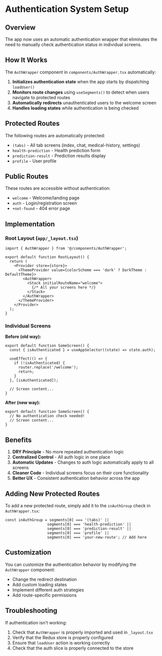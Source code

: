 # Authentication System Setup

## Overview

The app now uses an automatic authentication wrapper that eliminates the need to manually check authentication status in individual screens.

## How It Works

The `AuthWrapper` component in `components/AuthWrapper.tsx` automatically:

1. **Initializes authentication state** when the app starts by dispatching `loadUser()`
2. **Monitors route changes** using `useSegments()` to detect when users navigate to protected routes
3. **Automatically redirects** unauthenticated users to the welcome screen
4. **Handles loading states** while authentication is being checked

## Protected Routes

The following routes are automatically protected:
- `(tabs)` - All tab screens (index, chat, medical-history, settings)
- `health-prediction` - Health prediction form
- `prediction-result` - Prediction results display
- `profile` - User profile

## Public Routes

These routes are accessible without authentication:
- `welcome` - Welcome/landing page
- `auth` - Login/registration screen
- `+not-found` - 404 error page

## Implementation

### Root Layout (`app/_layout.tsx`)

```tsx
import { AuthWrapper } from '@/components/AuthWrapper';

export default function RootLayout() {
  return (
    <Provider store={store}>
      <ThemeProvider value={colorScheme === 'dark' ? DarkTheme : DefaultTheme}>
        <AuthWrapper>
          <Stack initialRouteName="welcome">
            {/* All your screens here */}
          </Stack>
        </AuthWrapper>
      </ThemeProvider>
    </Provider>
  );
}
```

### Individual Screens

**Before (old way):**
```tsx
export default function SomeScreen() {
  const { isAuthenticated } = useAppSelector((state) => state.auth);
  
  useEffect(() => {
    if (!isAuthenticated) {
      router.replace('/welcome');
      return;
    }
  }, [isAuthenticated]);
  
  // Screen content...
}
```

**After (new way):**
```tsx
export default function SomeScreen() {
  // No authentication check needed!
  // Screen content...
}
```

## Benefits

1. **DRY Principle** - No more repeated authentication logic
2. **Centralized Control** - All auth logic in one place
3. **Automatic Updates** - Changes to auth logic automatically apply to all screens
4. **Cleaner Code** - Individual screens focus on their core functionality
5. **Better UX** - Consistent authentication behavior across the app

## Adding New Protected Routes

To add a new protected route, simply add it to the `inAuthGroup` check in `AuthWrapper.tsx`:

```tsx
const inAuthGroup = segments[0] === '(tabs)' || 
                   segments[0] === 'health-prediction' || 
                   segments[0] === 'prediction-result' || 
                   segments[0] === 'profile' ||
                   segments[0] === 'your-new-route'; // Add here
```

## Customization

You can customize the authentication behavior by modifying the `AuthWrapper` component:

- Change the redirect destination
- Add custom loading states
- Implement different auth strategies
- Add route-specific permissions

## Troubleshooting

If authentication isn't working:

1. Check that `AuthWrapper` is properly imported and used in `_layout.tsx`
2. Verify that the Redux store is properly configured
3. Ensure that `loadUser` action is working correctly
4. Check that the auth slice is properly connected to the store

